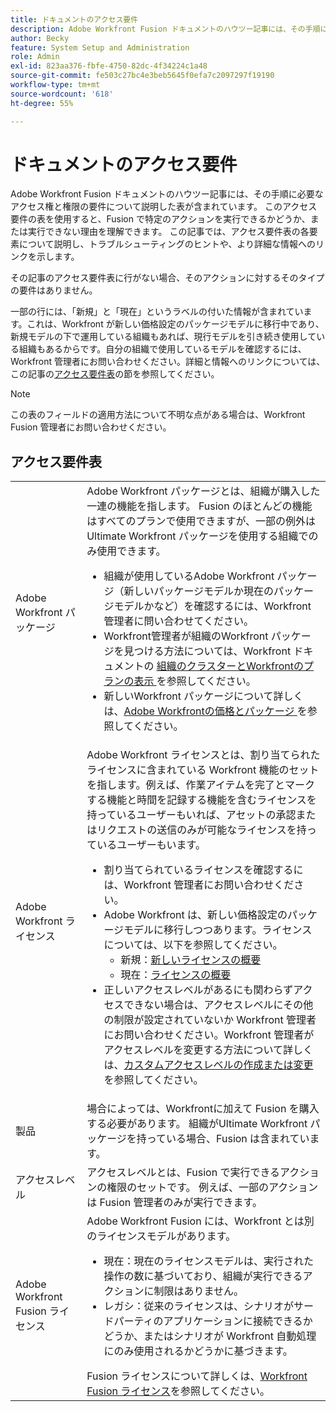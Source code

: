 ```yaml
---
title: ドキュメントのアクセス要件
description: Adobe Workfront Fusion ドキュメントのハウツー記事には、その手順に必要なアクセス権と権限の要件について説明した表が含まれています。 このアクセス要件の表を使用すると、Fusion で特定のアクションを実行できるかどうか、または実行できない理由を理解できます。 この記事では、アクセス要件表の各要素について説明し、トラブルシューティングのヒントや、より詳細な情報へのリンクを示します。
author: Becky
feature: System Setup and Administration
role: Admin
exl-id: 823aa376-fbfe-4750-82dc-4f34224c1a48
source-git-commit: fe503c27bc4e3beb5645f0efa7c2097297f19190
workflow-type: tm+mt
source-wordcount: '618'
ht-degree: 55%

---
```


# ドキュメントのアクセス要件

Adobe Workfront Fusion ドキュメントのハウツー記事には、その手順に必要なアクセス権と権限の要件について説明した表が含まれています。 このアクセス要件の表を使用すると、Fusion で特定のアクションを実行できるかどうか、または実行できない理由を理解できます。 この記事では、アクセス要件表の各要素について説明し、トラブルシューティングのヒントや、より詳細な情報へのリンクを示します。

その記事のアクセス要件表に行がない場合、そのアクションに対するそのタイプの要件はありません。

一部の行には、「新規」と「現在」というラベルの付いた情報が含まれています。これは、Workfront が新しい価格設定のパッケージモデルに移行中であり、新規モデルの下で運用している組織もあれば、現行モデルを引き続き使用している組織もあるからです。自分の組織で使用しているモデルを確認するには、Workfront 管理者にお問い合わせください。詳細と情報へのリンクについては、この記事の[アクセス要件表](#the-access-requirements-table)の節を参照してください。

>[!NOTE]
>
>この表のフィールドの適用方法について不明な点がある場合は、Workfront Fusion 管理者にお問い合わせください。

## アクセス要件表

<table style="table-layout:auto"> 
 <col> 
 <col> 
 <tbody> 
  <tr> 
   <td role="rowheader">Adobe Workfront パッケージ 
   <td> Adobe Workfront パッケージとは、組織が購入した一連の機能を指します。 Fusion のほとんどの機能はすべてのプランで使用できますが、一部の例外はUltimate Workfront パッケージを使用する組織でのみ使用できます。 
   <ul><li>組織が使用しているAdobe Workfront パッケージ（新しいパッケージモデルか現在のパッケージモデルかなど）を確認するには、Workfront管理者に問い合わせてください。</li>
   <li>Workfront管理者が組織のWorkfront パッケージを見つける方法については、Workfront ドキュメントの <a href="https://experienceleague.adobe.com/ja/docs/workfront/using/administration-and-setup/get-started-administration/firewall-overview#view-your-organization-s-cluster-and-workfront-plan"> 組織のクラスターとWorkfrontのプランの表示 </a> を参照してください。</li><li>新しいWorkfront パッケージについて詳しくは、<a href="https://business.adobe.com/jp/products/workfront/pricing.html">Adobe Workfrontの価格とパッケージ </a> を参照してください。</li></ul> </td> 
  </tr> 
  <tr> 
   <td role="rowheader">Adobe Workfront ライセンス</td> 
   <td> Adobe Workfront ライセンスとは、割り当てられたライセンスに含まれている Workfront 機能のセットを指します。例えば、作業アイテムを完了とマークする機能と時間を記録する機能を含むライセンスを持っているユーザーもいれば、アセットの承認またはリクエストの送信のみが可能なライセンスを持っているユーザーもいます。 <p> 
   <ul>
   <li>割り当てられているライセンスを確認するには、Workfront 管理者にお問い合わせください。</li>
   <li>Adobe Workfront は、新しい価格設定のパッケージモデルに移行しつつあります。ライセンスについては、以下を参照してください。
   <ul>
   <li>新規：<a href="https://experienceleague.adobe.com/ja/docs/workfront/using/administration-and-setup/add-users/access-levels/licenses-overview">新しいライセンスの概要</a></li>
   <li>現在：<a href="https://experienceleague.adobe.com/ja/docs/workfront/using/administration-and-setup/add-users/legacy-access-levels/wf-licenses">ライセンスの概要</a></li></ul></li>
   <li>正しいアクセスレベルがあるにも関わらずアクセスできない場合は、アクセスレベルにその他の制限が設定されていないか Workfront 管理者にお問い合わせください。Workfront 管理者がアクセスレベルを変更する方法について詳しくは、<a href="https://experienceleague.adobe.com/ja/docs/workfront/using/administration-and-setup/get-started-administration/firewall-overview#view-your-organization-s-cluster-and-workfront-plan" class="MCXref xref">カスタムアクセスレベルの作成または変更</a>を参照してください。
   </ul>
      </p> </td> 
  </tr> 
  <tr> 
   <td role="rowheader">製品</td> 
   <td>場合によっては、Workfrontに加えて Fusion を購入する必要があります。 組織がUltimate Workfront パッケージを持っている場合、Fusion は含まれています。
  <tr> 
   <td role="rowheader">アクセスレベル</td> 
   <td> アクセスレベルとは、Fusion で実行できるアクションの権限のセットです。 例えば、一部のアクションは Fusion 管理者のみが実行できます。 
  <tr> 
   <td role="rowheader">Adobe Workfront Fusion ライセンス</td> 
   <td>Adobe Workfront Fusion には、Workfront とは別のライセンスモデルがあります。 
   <ul><li>現在：現在のライセンスモデルは、実行された操作の数に基づいており、組織が実行できるアクションに制限はありません。 </li>
   <li>レガシ：従来のライセンスは、シナリオがサードパーティのアプリケーションに接続できるかどうか、またはシナリオが Workfront 自動処理にのみ使用されるかどうかに基づきます。 </li>
   </ul>
   Fusion ライセンスについて詳しくは、<a href="/help/workfront-fusion/set-up-and-manage-workfront-fusion/licensing-operations-overview/license-automation-vs-integration.md" class="MCXref xref">Workfront Fusion ライセンス</a>を参照してください。
   </td> 
  </tr> 
 </tbody> 
</table>
